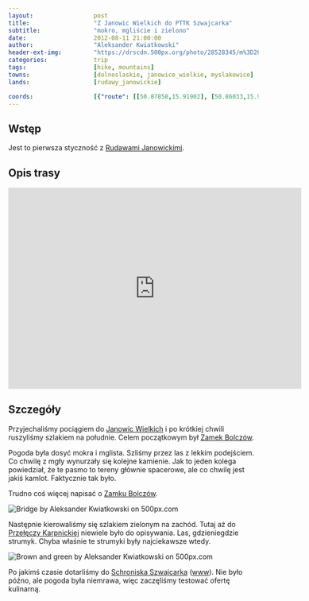 ```yaml
---
layout:                 post
title:                  "Z Janowic Wielkich do PTTK Szwajcarka"
subtitle:               "mokro, mgliście i zielono"
date:                   2012-08-11 21:00:00
author:                 "Aleksander Kwiatkowski"
header-ext-img:         "https://drscdn.500px.org/photo/28528345/m%3D2048/cec636ea7df78c68891f7e1fc2361082"
categories:             trip
tags:                   [hike, mountains]
towns:                  [dolnoslaskie, janowice_wielkie, myslakowice]
lands:                  [rudawy_janowickie]

coords:                 [{"route": [[50.87858,15.91902], [50.86033,15.91344], [50.85979,15.90640], [50.85507,15.90683], [50.85193,15.89387], [50.86477,15.87550], [50.86331,15.87215]], "type": "hike"}]
---
```


[wiki-rudawy]:          https://pl.wikipedia.org/wiki/Rudawy_Janowickie
[wiki-janowice]:        https://pl.wikipedia.org/wiki/Janowice_Wielkie
[wiki-bolczow]:		https://pl.wikipedia.org/wiki/Zamek_Bolcz%C3%B3w
[wiki-karpnicka]:       https://pl.wikipedia.org/wiki/Prze%C5%82%C4%99cz_Karpnicka
[wiki-szwajcarka]:      https://pl.wikipedia.org/wiki/Szwajcarka

[szwajcarka]:           http://schronisko-szwajcarka.pl/

Wstęp
-----

Jest to pierwsza styczność z [Rudawami Janowickimi][wiki-rudawy].

Opis trasy
----------

<iframe height='405' width='590' frameborder='0' allowtransparency='true' scrolling='no' src='https://www.strava.com/activities/167091762/embed/2fc07a8a832e752f64acbe3881a9cedb0c456366'></iframe>

Szczegóły
---------

Przyjechaliśmy pociągiem do [Janowic Wielkich][wiki-janowice] i po krótkiej chwili ruszyliśmy szlakiem na południe.
Celem początkowym był [Zamek Bolczów][wiki-bolczow].

Pogoda była dosyć mokra i mglista. Szliśmy przez las z lekkim podejściem. Co chwilę z mgły wynurzały się kolejne
kamienie. Jak to jeden kolega powiedział, że te pasmo to tereny głównie spacerowe, ale co chwilę jest
jakiś kamlot. Faktycznie tak było.

Trudno coś więcej napisać o [Zamku Bolczów][wiki-bolczow].

<div class='pixels-photo'>
  <p>
    <img src='https://drscdn.500px.org/photo/28528955/m%3D900/822a156945066da48696bdbe0178d4b0' alt='Bridge by Aleksander Kwiatkowski on 500px.com'>
  </p>
  <a href='https://500px.com/photo/28528955/bridge-by-aleksander-kwiatkowski' alt='Bridge by Aleksander Kwiatkowski on 500px.com'></a>
</div>
<script type='text/javascript' src='https://500px.com/embed.js'></script>

Następnie kierowaliśmy się szlakiem zielonym na zachód. Tutaj aż do [Przełęczy Karpnickiej][wiki-karpnicka]
niewiele było do opisywania. Las, gdzieniegdzie strumyk. Chyba właśnie te strumyki były najciekawsze wtedy.

<div class='pixels-photo'>
  <p>
    <img src='https://drscdn.500px.org/photo/28530627/m%3D900/0701b47e3e4004588b25719579b8cd0c' alt='Brown and green by Aleksander Kwiatkowski on 500px.com'>
  </p>
  <a href='https://500px.com/photo/28530627/brown-and-green-by-aleksander-kwiatkowski' alt='Brown and green by Aleksander Kwiatkowski on 500px.com'></a>
</div>
<script type='text/javascript' src='https://500px.com/embed.js'></script>

Po jakimś czasie dotarliśmy do [Schroniska Szwajcarka][wiki-szwajcarka] ([www][szwajcarka]). Nie było późno, ale pogoda
była niemrawa, więc zaczęliśmy testować ofertę kulinarną.
